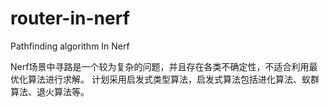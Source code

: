 # router-in-nerf
Pathfinding algorithm In Nerf

Nerf场景中寻路是一个较为复杂的问题，并且存在各类不确定性，不适合利用最优化算法进行求解。
计划采用启发式类型算法，启发式算法包括进化算法、蚁群算法、退火算法等。
